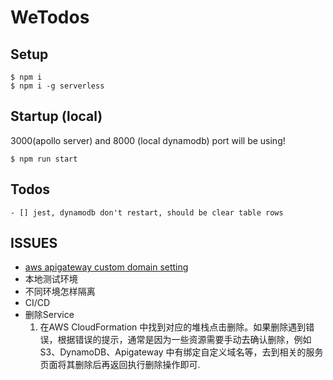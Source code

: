 

# WeTodos

## Setup
```shell
$ npm i
$ npm i -g serverless
```

## Startup (local)
3000(apollo server) and 8000 (local dynamodb) port will be using!
```shell
$ npm run start 
```

## Todos
    - [] jest, dynamodb don't restart, should be clear table rows

## ISSUES
- [aws apigateway custom domain setting](https://medium.com/@maciejtreder/custom-domain-in-aws-api-gateway-a2b7feaf9c74)
- 本地测试环境
- 不同环境怎样隔离
- CI/CD
- 删除Service
  1. 在AWS CloudFormation 中找到对应的堆栈点击删除。如果删除遇到错误，根据错误的提示，通常是因为一些资源需要手动去确认删除，例如S3、DynamoDB、Apigateway 中有绑定自定义域名等，去到相关的服务页面将其删除后再返回执行删除操作即可.

